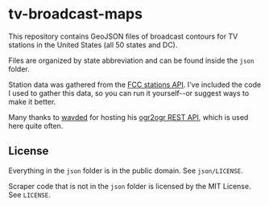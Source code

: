 # tv-broadcast-maps

This repository contains GeoJSON files of broadcast contours for TV stations in the United States (all 50 states and DC).

Files are organized by state abbreviation and can be found inside the `json` folder.

Station data was gathered from the [FCC stations API](https://stations.fcc.gov/developer/). I've included the code I used to gather this data, so you can run it yourself--or suggest ways to make it better.

Many thanks to [wavded](https://github.com/wavded) for hosting his [ogr2ogr REST API](http://ogre.adc4gis.com/), which is used here quite often.

## License

Everything in the `json` folder is in the public domain. See `json/LICENSE`.

Scraper code that is not in the `json` folder is licensed by the MIT License. See `LICENSE`.